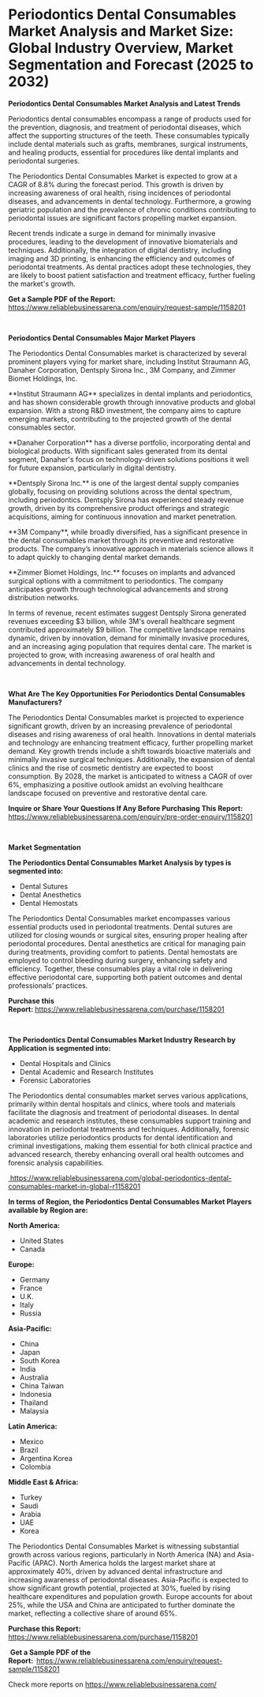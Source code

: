 <p><h1>Periodontics Dental Consumables Market Analysis and Market Size: Global Industry Overview, Market Segmentation and Forecast (2025 to 2032)</h1></p><p><strong>Periodontics Dental Consumables Market Analysis and Latest Trends</strong></p>
<p><p>Periodontics dental consumables encompass a range of products used for the prevention, diagnosis, and treatment of periodontal diseases, which affect the supporting structures of the teeth. These consumables typically include dental materials such as grafts, membranes, surgical instruments, and healing products, essential for procedures like dental implants and periodontal surgeries.</p><p>The Periodontics Dental Consumables Market is expected to grow at a CAGR of 8.8% during the forecast period. This growth is driven by increasing awareness of oral health, rising incidences of periodontal diseases, and advancements in dental technology. Furthermore, a growing geriatric population and the prevalence of chronic conditions contributing to periodontal issues are significant factors propelling market expansion. </p><p>Recent trends indicate a surge in demand for minimally invasive procedures, leading to the development of innovative biomaterials and techniques. Additionally, the integration of digital dentistry, including imaging and 3D printing, is enhancing the efficiency and outcomes of periodontal treatments. As dental practices adopt these technologies, they are likely to boost patient satisfaction and treatment efficacy, further fueling the market's growth.</p></p>
<p><strong>Get a Sample PDF of the Report:&nbsp;</strong> <a href="https://www.reliablebusinessarena.com/enquiry/request-sample/1158201?utm_campaign=2110&utm_medium=2&utm_source=Github&utm_content=ia&utm_term=04032025&utm_id=periodontics-dental-consumables">https://www.reliablebusinessarena.com/enquiry/request-sample/1158201</a></p>
<p>&nbsp;</p>
<p><strong>Periodontics Dental Consumables Major Market Players</strong></p>
<p><p>The Periodontics Dental Consumables market is characterized by several prominent players vying for market share, including Institut Straumann AG, Danaher Corporation, Dentsply Sirona Inc., 3M Company, and Zimmer Biomet Holdings, Inc.</p><p>**Institut Straumann AG** specializes in dental implants and periodontics, and has shown considerable growth through innovative products and global expansion. With a strong R&D investment, the company aims to capture emerging markets, contributing to the projected growth of the dental consumables sector.</p><p>**Danaher Corporation** has a diverse portfolio, incorporating dental and biological products. With significant sales generated from its dental segment, Danaher's focus on technology-driven solutions positions it well for future expansion, particularly in digital dentistry.</p><p>**Dentsply Sirona Inc.** is one of the largest dental supply companies globally, focusing on providing solutions across the dental spectrum, including periodontics. Dentsply Sirona has experienced steady revenue growth, driven by its comprehensive product offerings and strategic acquisitions, aiming for continuous innovation and market penetration.</p><p>**3M Company**, while broadly diversified, has a significant presence in the dental consumables market through its preventive and restorative products. The company’s innovative approach in materials science allows it to adapt quickly to changing dental market demands.</p><p>**Zimmer Biomet Holdings, Inc.** focuses on implants and advanced surgical options with a commitment to periodontics. The company anticipates growth through technological advancements and strong distribution networks.</p><p>In terms of revenue, recent estimates suggest Dentsply Sirona generated revenues exceeding $3 billion, while 3M's overall healthcare segment contributed approximately $9 billion. The competitive landscape remains dynamic, driven by innovation, demand for minimally invasive procedures, and an increasing aging population that requires dental care. The market is projected to grow, with increasing awareness of oral health and advancements in dental technology.</p></p>
<p>&nbsp;</p>
<p><strong>What Are The Key Opportunities For Periodontics Dental Consumables Manufacturers?</strong></p>
<p><p>The Periodontics Dental Consumables market is projected to experience significant growth, driven by an increasing prevalence of periodontal diseases and rising awareness of oral health. Innovations in dental materials and technology are enhancing treatment efficacy, further propelling market demand. Key growth trends include a shift towards bioactive materials and minimally invasive surgical techniques. Additionally, the expansion of dental clinics and the rise of cosmetic dentistry are expected to boost consumption. By 2028, the market is anticipated to witness a CAGR of over 6%, emphasizing a positive outlook amidst an evolving healthcare landscape focused on preventive and restorative dental care.</p></p>
<p><strong>Inquire or Share Your Questions If Any Before Purchasing This Report:</strong> <a href="https://www.reliablebusinessarena.com/enquiry/pre-order-enquiry/1158201?utm_campaign=2110&utm_medium=2&utm_source=Github&utm_content=ia&utm_term=04032025&utm_id=periodontics-dental-consumables">https://www.reliablebusinessarena.com/enquiry/pre-order-enquiry/1158201</a></p>
<p>&nbsp;</p>
<p><strong>Market Segmentation</strong></p>
<p><strong>The Periodontics Dental Consumables Market Analysis by types is segmented into:</strong></p>
<p><ul><li>Dental Sutures</li><li>Dental Anesthetics</li><li>Dental Hemostats</li></ul></p>
<p><p>The Periodontics Dental Consumables market encompasses various essential products used in periodontal treatments. Dental sutures are utilized for closing wounds or surgical sites, ensuring proper healing after periodontal procedures. Dental anesthetics are critical for managing pain during treatments, providing comfort to patients. Dental hemostats are employed to control bleeding during surgery, enhancing safety and efficiency. Together, these consumables play a vital role in delivering effective periodontal care, supporting both patient outcomes and dental professionals’ practices.</p></p>
<p><strong>Purchase this Report:&nbsp;</strong><a href="https://www.reliablebusinessarena.com/purchase/1158201?utm_campaign=2110&utm_medium=2&utm_source=Github&utm_content=ia&utm_term=04032025&utm_id=periodontics-dental-consumables">https://www.reliablebusinessarena.com/purchase/1158201</a></p>
<p>&nbsp;</p>
<p><strong>The Periodontics Dental Consumables Market Industry Research by Application is segmented into:</strong></p>
<p><ul><li>Dental Hospitals and Clinics</li><li>Dental Academic and Research Institutes</li><li>Forensic Laboratories</li></ul></p>
<p><p>The Periodontics dental consumables market serves various applications, primarily within dental hospitals and clinics, where tools and materials facilitate the diagnosis and treatment of periodontal diseases. In dental academic and research institutes, these consumables support training and innovation in periodontal treatments and techniques. Additionally, forensic laboratories utilize periodontics products for dental identification and criminal investigations, making them essential for both clinical practice and advanced research, thereby enhancing overall oral health outcomes and forensic analysis capabilities.</p></p>
<p><a href="https://www.reliablebusinessarena.com/global-periodontics-dental-consumables-market-in-global-r1158201?utm_campaign=2110&utm_medium=2&utm_source=Github&utm_content=ia&utm_term=04032025&utm_id=periodontics-dental-consumables">&nbsp;https://www.reliablebusinessarena.com/global-periodontics-dental-consumables-market-in-global-r1158201</a></p>
<p><strong>In terms of Region, the Periodontics Dental Consumables Market Players available by Region are:</strong></p>
<p>
    <p> <strong> North America: </strong>
        <ul>
            <li>United States</li>
            <li>Canada</li>
        </ul>
        </p> 
    <p> <strong> Europe: </strong>
        <ul>
            <li>Germany</li>
            <li>France</li>
            <li>U.K.</li>
            <li>Italy</li>
            <li>Russia</li>
        </ul>
        </p> 
    <p> <strong> Asia-Pacific: </strong>
        <ul>
            <li>China</li>
            <li>Japan</li>
            <li>South Korea</li>
            <li>India</li>
            <li>Australia</li>
            <li>China Taiwan</li>
            <li>Indonesia</li>
            <li>Thailand</li>
            <li>Malaysia</li>
        </ul>
        </p> 
    <p> <strong> Latin America: </strong>
        <ul>
            <li>Mexico</li>
            <li>Brazil</li>
            <li>Argentina Korea</li>
            <li>Colombia</li>
        </ul>
        </p> 
    <p> <strong> Middle East & Africa: </strong>
        <ul>
            <li>Turkey</li>
            <li>Saudi</li>
            <li>Arabia</li>
            <li>UAE</li>
            <li>Korea</li>
        </ul>
    </p>
    </p>
<p><p>The Periodontics Dental Consumables Market is witnessing substantial growth across various regions, particularly in North America (NA) and Asia-Pacific (APAC). North America holds the largest market share at approximately 40%, driven by advanced dental infrastructure and increasing awareness of periodontal diseases. Asia-Pacific is expected to show significant growth potential, projected at 30%, fueled by rising healthcare expenditures and population growth. Europe accounts for about 25%, while the USA and China are anticipated to further dominate the market, reflecting a collective share of around 65%.</p></p>
<p><strong>Purchase this Report: </strong><a href="https://www.reliablebusinessarena.com/purchase/1158201?utm_campaign=2110&utm_medium=2&utm_source=Github&utm_content=ia&utm_term=04032025&utm_id=periodontics-dental-consumables">https://www.reliablebusinessarena.com/purchase/1158201</a></p>
<p>&nbsp;<strong>Get a Sample PDF of the Report:&nbsp;&nbsp;</strong><a href="https://www.reliablebusinessarena.com/enquiry/request-sample/1158201?utm_campaign=2110&utm_medium=2&utm_source=Github&utm_content=ia&utm_term=04032025&utm_id=periodontics-dental-consumables">https://www.reliablebusinessarena.com/enquiry/request-sample/1158201</a></p>
<p><strong></strong></p>
<p>Check more reports on <a href="https://www.reliablebusinessarena.com/?utm_campaign=2110&utm_medium=2&utm_source=Github&utm_content=ia&utm_term=04032025&utm_id=periodontics-dental-consumables">https://www.reliablebusinessarena.com/</a></p>